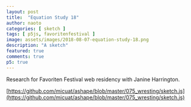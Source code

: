 ```yaml
---
layout: post
title:  "Equation Study 18"
author: naoto
categories: [ sketch ]
tags: [ p5js, favoritenfestival ]
image: assets/images/2018-08-07-equation-study-18.png
description: "A sketch"
featured: true
comments: true
p5: true
---
```


Research for Favoriten Festival web residency with Janine Harrington.

[https://github.com/micuat/ashape/blob/master/075_wresting/sketch.js](https://github.com/micuat/ashape/blob/master/075_wresting/sketch.js)

<div id = "p5sketch">
  <!-- p5 instance will be created here -->
</div>

<script>
var s = function (p) {
  let name;
  let font;
  let xs = [];
  let ys = [];
  let pg;

  p.preload = function () {
    font = p.loadFont('{{ site.baseurl }}/assets/fonts/FreeSans.ttf');
  }
  p.setup = function () {
    name = p.folderName;
    p.createCanvas(400, 400, p.WEBGL);
    p.frameRate(30);

    pg = p.createGraphics(p.width, p.height, p.WEBGL);
  }

  let curveFunctionX;
  let curveFunctionY;
  let rotationFunction;
  let logoRotationFunction;
  let pgBackgroundFunction;
  let doDoubleDraw;
  let displaceN;
  let curRotX = 0;
  let destRotX = 0;
  let curRotY = 0;
  let destRotY = 0;
  p.draw = function () {
    p.background(0);

    // let t = p.millis() * 0.001;
    let t = (p.frameCount / 30.0);

    if (curveFunctionX == null || p.frameCount % (30 * 4) == 0) {
      let funcs = [
        function (i) { return Math.sqrt(Math.cos(i / 10 * Math.PI * 0.5)) }
        ,
        function (i) { return i * 0.1 }
        ,
        // function (i) { return i * 0.05 + 0.5 }
        // ,
        function (i) { return 1.0 }
      ];
      curveFunctionX = p.random(funcs);
      curveFunctionY = p.random(funcs);

      funcs = [
        function (t) { }
        ,
        function (t) {
          pg.rotateZ(Math.pow(Math.min(t * 1.0, 1.0), 0.25) * Math.PI);
        }
        ,
        function (t) {
          pg.rotateY(Math.pow(Math.min(t * 0.5, 1.0), 0.5) * Math.PI);
        }
        ,
        function (t) {
          pg.rotateY(Math.pow(Math.min(t, 1.0), 0.5) * Math.PI);
        }
        ,
        function (t) {
          pg.rotateX(Math.pow(Math.min(t, 1.0), 0.5) * Math.PI);
        }
      ];
      rotationFunction = p.random(funcs);

      funcs = [
        function (t) { }
        ,
        function (t) {
          p.rotateX(p.map((t * 2.0) % 4.0, 0.5, 2.0, 0.0, Math.PI * 0.5));
        }
        ,
        function (t) {
          p.rotateX(-p.map((t * 2.0) % 4.0, 0.5, 2.0, 0.0, Math.PI * 0.5));
        }
      ];
      logoRotationFunction = p.random(funcs);

      funcs = [
        function () { pg.background(0); }
        // ,
        // function () { pg.background(0); }
        // ,
        // function () { pg.background(0); }
        // ,
        // function () {
        //   pg.noStroke();
        //   pg.fill(0, 10);
        //   pg.rect(0, 0, pg.width, pg.height);
        // }
      ];
      pgBackgroundFunction = p.random(funcs);

      displaceN = Math.floor(p.random(-3, 3));

      destRotX = Math.floor(p.random(-3, 3)) * Math.PI * 0.25;
      destRotY = Math.floor(p.random(-3, 3)) * Math.PI * 0.25;

      doDoubleDraw = p.random(1.0) > 0.7 ? true : false;

      // pg.beginDraw();
      pg.background(0);
      // pg.endDraw();

      for (let i = 0; i < 21; i++) {
        xs[i] = 0;
        ys[i] = 0;
      }
    }

    // pg.beginDraw();
    pgBackgroundFunction();
    // pg.endDraw();

    {
      let n = 280;
      let dn = n / 10;
      if (t % 4 < 1) {
      }
      else if (t % 4 < 3) {
        for (let i = -10; i <= 10; i++) {
          let dl = n * curveFunctionX(i);
          xs[i + 10] = p.lerp(xs[i + 10], dl, 0.1);
        }
        for (let j = -10; j <= 10; j++) {
          let dl = n * curveFunctionY(j);
          ys[j + 10] = p.lerp(ys[j + 10], dl, 0.1);
        }
      }
      else {
        for (let i = -10; i <= 10; i++) {
          let dl = 0;
          xs[i + 10] = p.lerp(xs[i + 10], dl, 0.1);
        }
        for (let j = -10; j <= 10; j++) {
          let dl = 0;
          ys[j + 10] = p.lerp(ys[j + 10], dl, 0.1);
        }
      }
      function drawSystem(broken) {
        for (let i = -10; i <= 10; i++) {
          let dlx0, dly1;
          let i0 = i, i1 = i;
          if (!broken){//} || p.noise(i * 0.8, t * 5.0) > 0.5) {
            dlx0 = xs[i0 + 10];
            dlx1 = xs[i1 + 10];
            dly0 = ys[i0 + 10];
            dly1 = ys[i1 + 10];
            pg.line(-dlx0, i0 * dn, dlx1, i1 * dn);
            pg.line(i0 * dn, -dly0, i1 * dn, dly1);
          }
          else {
            // i1 = Math.floor(p.map(p.noise(i * 0.1, t * 2.0), 0.0, 1.0, -10.0, 11.0));
            dlx0 = xs[i0 + 10] * p.noise(i * 0.8, t * 5.0);
            dlx1 = xs[i1 + 10] * p.noise(i * 0.8, t * 5.0);
            dly0 = ys[i0 + 10];
            dly1 = ys[i1 + 10];
            pg.line(-dlx0, i0 * dn, dlx1, i1 * dn);
            pg.line(i0 * dn * p.noise(i * 0.8, t * 5.0), -dly0, i1 * dn * p.noise(i * 0.8, t * 5.0), dly1);
          }
        }
      }

      pg.push();

      if (t % 4 < 1.0) {
        let z = Math.cos((t % 1.0) * Math.PI) * displaceN;
        z = z % 1.0;
        z *= 600 * Math.sqrt(2.0);
        pg.translate(0, 0, z);
      }

      pg.stroke(155);
      // pg.translate(pg.width / 2, pg.height / 2);
      curRotX = p.lerp(curRotX, destRotX, 0.1);
      if(Math.abs(curRotX - destRotX) < 0.01) curRotX = destRotX;
      curRotY = p.lerp(curRotY, destRotY, 0.1);
      if(Math.abs(curRotY - destRotY) < 0.01) curRotY = destRotY;
      pg.rotateX(curRotX);
      pg.rotateY(curRotY);
      rotationFunction((t - 1) % 4.0);
      if (t % 4 < 20) {
        // pg.rotateY(t)

        pg.push();
        pg.rotateY(Math.PI * 0.25);
        pg.noFill();
        let nn = 3;
        for(let i = -nn; i <= nn; i++) {
          for(let j = -nn; j <= nn; j++) {
            for(let k = -nn; k <= nn; k++) {
              pg.push();
              pg.translate(i * 600, j * 600, k * 600);
              pg.box(600);
              pg.pop();
            }
          }
        }
        pg.pop();
      }

      pg.stroke(255);
      if (t % 4 >= 1) {

        // if(doDoubleDraw)
        //   pg.translate(0, 0, -pg.width / 4);
        pg.translate(0, 0, -pg.width / 4);
        for(let i = 0; i < 2; i++) {
          pg.push();
          pg.translate(-pg.width / 4, 0);
          pg.rotateY(Math.PI * 0.25);
          drawSystem(false);
          pg.pop();

          pg.push();
          pg.translate(pg.width / 4, 0);
          pg.rotateY(Math.PI * -0.25);
          drawSystem(true);
          pg.pop();

          if(doDoubleDraw) {
            pg.translate(0, 0, pg.width / 2);
            pg.scale(1, 1, -1);
          }
          else {
            break;
          }
        }
      }
      pg.pop();
    }

    p.image(pg, -p.width/2, -p.height/2)

    p.push();
    p.translate(0, 0, 50);
    if (t % 4 < 2) {
      p.push();
      let tweena = Math.min(1.0, p.map((t * 2.0) % 4.0, 0.0, 0.5, 0.0, 1.0));
      if(t % 4.0 > 0.5) {
        logoRotationFunction(t);
        tweena = Math.max(0.0, p.map((t * 2.0) % 4.0, 1.5, 2.0, 1.0, 0.0));
      }
      p.fill(255, 255 * tweena);

      p.textFont(font, 40 / 800 * p.width / 2);
      p.textAlign(p.CENTER, p.CENTER);
      p.text('wresting equations from the event', 0, -0);

      p.pop();
    }
    p.pop();

    if(p.frameCount % 15 == 0) {
      // p.saveFrame(name + "/capture/######.png");
    }
  }
};

var p075 = new p5(s, document.getElementById('p5sketch'));
</script>
